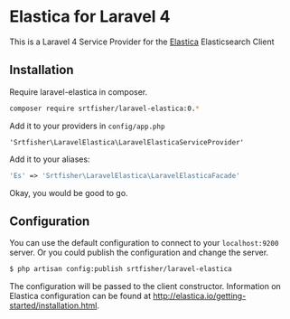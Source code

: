 Elastica for Laravel 4
===========================
This is a Laravel 4 Service Provider for the [Elastica](http://elastica.io/) Elasticsearch Client

## Installation
Require laravel-elastica in composer.

```bash
composer require srtfisher/laravel-elastica:0.*
```

Add it to your providers in `config/app.php`

```
'Srtfisher\LaravelElastica\LaravelElasticaServiceProvider'
```

Add it to your aliases:

```php
'Es' => 'Srtfisher\LaravelElastica\LaravelElasticaFacade'
```

Okay, you would be good to go.

## Configuration
You can use the default configuration to connect to your `localhost:9200` server.
Or you could publish the configuration and change the server.

```bash
$ php artisan config:publish srtfisher/laravel-elastica
```

The configuration will be passed to the client constructor. Information on Elastica
configuration can be found at <http://elastica.io/getting-started/installation.html>.
